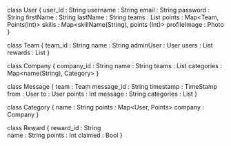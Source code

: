 class User {
user_id : String 
username  : String
email : String 
password : String
firstName : String
lastName : String
teams : List<Team>
points : Map<Team, Points(Int)>
skills : Map<skillName(String), points (Int)>
profileImage : Photo
}

class Team {
team_id : String
name : String 
adminUser : User
users : List<User>
rewards : List<Reward>
}

class Company {
company_id : String
name : String
teams : List<Team>
categories : Map<name(String), Category>
}

class Message {
team : Team
message_id : String
timestamp : TimeStamp
from : User
to : User 
points : Int
message : String 
categories : List<Category>
}


class Category {
name : String 
points : Map<User, Points>
company : Company
}

class Reward {
reward_id : String    
name : String
points : Int
claimed : Bool
}
